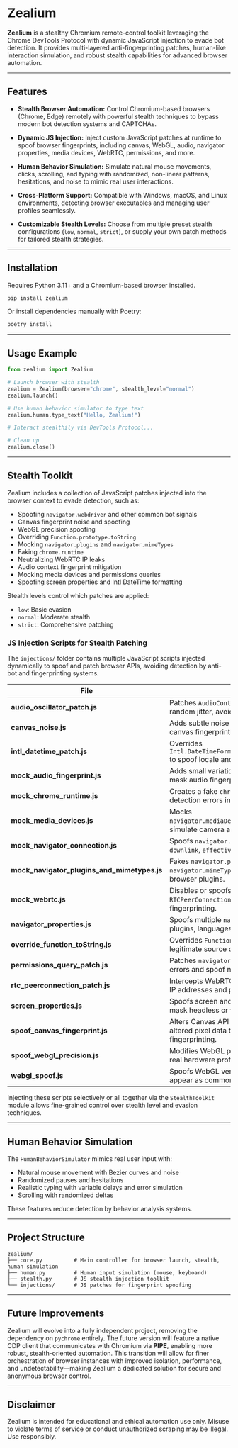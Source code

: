 # Zealium

**Zealium** is a stealthy Chromium remote-control toolkit leveraging the Chrome DevTools Protocol with dynamic JavaScript injection to evade bot detection. It provides multi-layered anti-fingerprinting patches, human-like interaction simulation, and robust stealth capabilities for advanced browser automation.

---

## Features

- **Stealth Browser Automation:**
  Control Chromium-based browsers (Chrome, Edge) remotely with powerful stealth techniques to bypass modern bot detection systems and CAPTCHAs.

- **Dynamic JS Injection:**
  Inject custom JavaScript patches at runtime to spoof browser fingerprints, including canvas, WebGL, audio, navigator properties, media devices, WebRTC, permissions, and more.

- **Human Behavior Simulation:**
  Simulate natural mouse movements, clicks, scrolling, and typing with randomized, non-linear patterns, hesitations, and noise to mimic real user interactions.

- **Cross-Platform Support:**
  Compatible with Windows, macOS, and Linux environments, detecting browser executables and managing user profiles seamlessly.

- **Customizable Stealth Levels:**
  Choose from multiple preset stealth configurations (`low`, `normal`, `strict`), or supply your own patch methods for tailored stealth strategies.

---

## Installation

Requires Python 3.11+ and a Chromium-based browser installed.

```bash
pip install zealium
````

Or install dependencies manually with Poetry:

```bash
poetry install
```

---

## Usage Example

```python
from zealium import Zealium

# Launch browser with stealth
zealium = Zealium(browser="chrome", stealth_level="normal")
zealium.launch()

# Use human behavior simulator to type text
zealium.human.type_text("Hello, Zealium!")

# Interact stealthily via DevTools Protocol...

# Clean up
zealium.close()
```

---

## Stealth Toolkit

Zealium includes a collection of JavaScript patches injected into the browser context to evade detection, such as:

* Spoofing `navigator.webdriver` and other common bot signals
* Canvas fingerprint noise and spoofing
* WebGL precision spoofing
* Overriding `Function.prototype.toString`
* Mocking `navigator.plugins` and `navigator.mimeTypes`
* Faking `chrome.runtime`
* Neutralizing WebRTC IP leaks
* Audio context fingerprint mitigation
* Mocking media devices and permissions queries
* Spoofing screen properties and Intl DateTime formatting

Stealth levels control which patches are applied:

* `low`: Basic evasion
* `normal`: Moderate stealth
* `strict`: Comprehensive patching

### JS Injection Scripts for Stealth Patching

The `injections/` folder contains multiple JavaScript scripts injected dynamically to spoof and patch browser APIs, avoiding detection by anti-bot and fingerprinting systems.

| File                                    | Purpose                                                                                          |
|-----------------------------------------|------------------------------------------------------------------------------------------------|
| **audio_oscillator_patch.js**            | Patches `AudioContext.createOscillator` to add random jitter, avoiding audio fingerprinting.    |
| **canvas_noise.js**                      | Adds subtle noise to canvas pixel data to avoid canvas fingerprint consistency.                  |
| **intl_datetime_patch.js**               | Overrides `Intl.DateTimeFormat.prototype.resolvedOptions` to spoof locale and timezone data.    |
| **mock_audio_fingerprint.js**            | Adds small variations in audio frequency data to mask audio fingerprint patterns.              |
| **mock_chrome_runtime.js**                | Creates a fake `chrome.runtime` object to prevent detection errors in Chrome environment checks.|
| **mock_media_devices.js**                 | Mocks `navigator.mediaDevices.enumerateDevices` to simulate camera and microphone devices.     |
| **mock_navigator_connection.js**         | Spoofs `navigator.connection` properties like `downlink`, `effectiveType`, and `rtt`.          |
| **mock_navigator_plugins_and_mimetypes.js** | Fakes `navigator.plugins` and `navigator.mimeTypes` to simulate common browser plugins.          |
| **mock_webrtc.js**                       | Disables or spoofs WebRTC APIs like `RTCPeerConnection` to prevent IP leaks and fingerprinting. |
| **navigator_properties.js**               | Spoofs multiple `navigator` properties (webdriver, plugins, languages, platform, etc.)          |
| **override_function_toString.js**         | Overrides `Function.prototype.toString` to return legitimate source code for spoofed functions. |
| **permissions_query_patch.js**            | Patches `navigator.permissions.query` to avoid errors and spoof notification permission state. |
| **rtc_peerconnection_patch.js**           | Intercepts WebRTC ICE candidates to hide local IP addresses and prevent leaks.                  |
| **screen_properties.js**                  | Spoofs screen and window size properties to mask headless or virtual environment detection.    |
| **spoof_canvas_fingerprint.js**           | Alters Canvas API methods to return noisy or altered pixel data to defeat canvas fingerprinting.|
| **spoof_webgl_precision.js**              | Modifies WebGL precision parameters to match real hardware profiles.                            |
| **webgl_spoof.js**                        | Spoofs WebGL vendor and renderer strings to appear as common GPUs (e.g., NVIDIA).               |


Injecting these scripts selectively or all together via the `StealthToolkit` module allows fine-grained control over stealth level and evasion techniques.


---

## Human Behavior Simulation

The `HumanBehaviorSimulator` mimics real user input with:

* Natural mouse movement with Bezier curves and noise
* Randomized pauses and hesitations
* Realistic typing with variable delays and error simulation
* Scrolling with randomized deltas

These features reduce detection by behavior analysis systems.

---

## Project Structure

```
zealium/
├── core.py          # Main controller for browser launch, stealth, human simulation
├── human.py         # Human input simulation (mouse, keyboard)
├── stealth.py       # JS stealth injection toolkit
└── injections/      # JS patches for fingerprint spoofing
```

---

## Future Improvements

Zealium will evolve into a fully independent project, removing the dependency on `pychrome` entirely. The future version will feature a native CDP client that communicates with Chromium via **PIPE**, enabling more robust, stealth-oriented automation. This transition will allow for finer orchestration of browser instances with improved isolation, performance, and undetectability—making Zealium a dedicated solution for secure and anonymous browser control.

---

## Disclaimer

Zealium is intended for educational and ethical automation use only. Misuse to violate terms of service or conduct unauthorized scraping may be illegal. Use responsibly.
